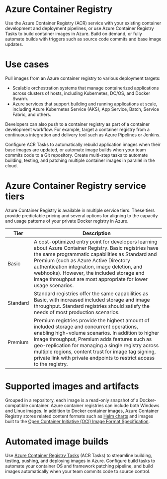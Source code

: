 # Azure Container Registry

Use the Azure Container Registry (ACR) service with your existing container development and deployment pipelines, or use Azure Container Registry Tasks to build container images in Azure. Build on demand, or fully automate builds with triggers such as source code commits and base image updates.


# Use cases

Pull images from an Azure container registry to various deployment targets:

- Scalable orchestration systems that manage containerized applications across clusters of hosts, including Kubernetes, DC/OS, and Docker Swarm.
- Azure services that support building and running applications at scale, including Azure Kubernetes Service (AKS), App Service, Batch, Service Fabric, and others.

Developers can also push to a container registry as part of a container development workflow. For example, target a container registry from a continuous integration and delivery tool such as Azure Pipelines or Jenkins.

Configure ACR Tasks to automatically rebuild application images when their base images are updated, or automate image builds when your team commits code to a Git repository. Create multi-step tasks to automate building, testing, and patching multiple container images in parallel in the cloud.


# Azure Container Registry service tiers

Azure Container Registry is available in multiple service tiers. These tiers provide predictable pricing and several options for aligning to the capacity and usage patterns of your private Docker registry in Azure.

| Tier     	| Description                                                                                                                                                                                                                                                                                                                                                                             	|
|----------	|-----------------------------------------------------------------------------------------------------------------------------------------------------------------------------------------------------------------------------------------------------------------------------------------------------------------------------------------------------------------------------------------	|
| Basic    	| A cost-optimized entry point for developers learning about Azure Container Registry. Basic registries have the same programmatic capabilities as Standard and Premium (such as Azure Active Directory authentication integration, image deletion, and webhooks). However, the included storage and image throughput are most appropriate for lower usage scenarios.                     	|
| Standard 	| Standard registries offer the same capabilities as Basic, with increased included storage and image throughput. Standard registries should satisfy the needs of most production scenarios.                                                                                                                                                                                              	|
| Premium  	| Premium registries provide the highest amount of included storage and concurrent operations, enabling high-volume scenarios. In addition to higher image throughput, Premium adds features such as geo-replication for managing a single registry across multiple regions, content trust for image tag signing, private link with private endpoints to restrict access to the registry. 	|


# Supported images and artifacts

Grouped in a repository, each image is a read-only snapshot of a Docker-compatible container. Azure container registries can include both Windows and Linux images. In addition to Docker container images, Azure Container Registry stores related content formats such as [Helm charts](https://docs.microsoft.com/en-us/azure/container-registry/container-registry-helm-repos) and images built to the [Open Container Initiative (OCI) Image Format Specification](https://github.com/opencontainers/image-spec/blob/master/spec.md).


# Automated image builds

Use [Azure Container Registry Tasks](https://docs.microsoft.com/en-us/azure/container-registry/container-registry-tasks-overview) (ACR Tasks) to streamline building, testing, pushing, and deploying images in Azure. Configure build tasks to automate your container OS and framework patching pipeline, and build images automatically when your team commits code to source control.

